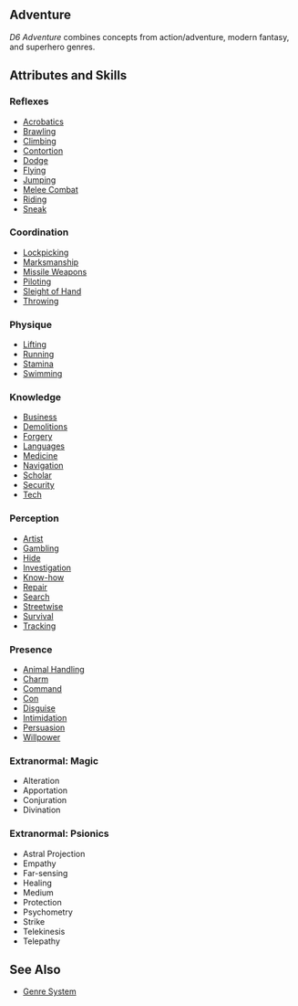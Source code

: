 Adventure
---------

_D6 Adventure_ combines concepts from action/adventure, modern fantasy, and superhero genres.

Attributes and Skills
---------------------

### Reflexes

- [Acrobatics](Acrobatics.md)
- [Brawling](Fighting.md)
- [Climbing](ClimbJump.md#climbing)
- [Contortion](Acrobatics.md#contortion)
- [Dodge](Dodge.md)
- [Flying](Flying.md)
- [Jumping](ClimbJump.md#jumping)
- [Melee Combat](MeleeCombat.md)
- [Riding](Riding.md)
- [Sneak](Sneak.md)

### Coordination

- [Lockpicking](SleightOfHand.md#lockpicking)
- [Marksmanship](Marksmanship.md)
- [Missile Weapons](Marksmanship.md#missile-weapons)
- [Piloting](Piloting.md)
- [Sleight of Hand](SleightOfHand.md)
- [Throwing](Throwing.md)

### Physique

- [Lifting](Lifting.md)
- [Running](Running.md)
- [Stamina](Stamina.md)
- [Swimming](Swimming.md)

### Knowledge

- [Business](Business.md)
- [Demolitions](Traps.md#demolitions)
- [Forgery](Artist.md#forgery)
- [Languages](Languages.md)
- [Medicine](Medicine.md)
- [Navigation](Navigation.md)
- [Scholar](Scholar.md)
- [Security](Traps.md#security)
- [Tech](Tech.md)

### Perception

- [Artist](Artist.md)
- [Gambling](Gambling.md)
- [Hide](Hide.md)
- [Investigation](Investigation.md)
- [Know-how](Know-how.md)
- [Repair](RepairCraft.md)
- [Search](Search.md)
- [Streetwise](Streetwise.md)
- [Survival](Survival.md)
- [Tracking](Search.md#tracking)

### Presence

- [Animal Handling](Persuasion.md#animal-handling)
- [Charm](Persuasion.md#charm)
- [Command](Command.md)
- [Con](Con.md)
- [Disguise](Con.md#disguise)
- [Intimidation](Intimidation.md)
- [Persuasion](Persuasion.md)
- [Willpower](Mettle.md)

### Extranormal: Magic

- Alteration
- Apportation
- Conjuration
- Divination

### Extranormal: Psionics

- Astral Projection
- Empathy
- Far-sensing
- Healing
- Medium
- Protection
- Psychometry
- Strike
- Telekinesis
- Telepathy

See Also
--------

- [Genre System](GenreSystem.md)
